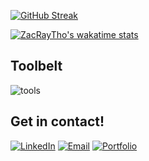 [![GitHub Streak](https://streak-stats.demolab.com?user=ZacRayTho&theme=transparent&hide_border=true)](https://git.io/streak-stats)

[![ZacRayTho's wakatime stats](https://github-readme-stats.vercel.app/api/wakatime?username=ZacRayTho)](https://github-readme-stats.vercel.app/api/wakatime?username=ZacRayTho)

## Toolbelt

![tools](https://skillicons.dev/icons?i=git,github,vscode,html,css,bootstrap,tailwind,js,react,nextjs,py,postgres,django)

## Get in contact!

[![LinkedIn](https://img.shields.io/badge/LInkedIn-Zachary-blue?style=for-the-badge&logo=linkedin)](https://linkedin.com/in/zacraytho)
[![Email](https://img.shields.io/badge/Email-zacraytho@gmail.com-success?style=for-the-badge&logo=Minutemailer)](mailto:zacraytho@gmail.com)
[![Portfolio](https://img.shields.io/badge/Portfolio-Zachary-red?style=for-the-badge)](https://zac-ray-tho-github-io.vercel.app/)
<!--
**ZacRayTho/ZacRayTho** is a ✨ _special_ ✨ repository because its `README.md` (this file) appears on your GitHub profile.

#remember to commit daily
Here are some ideas to get you started:

- 🔭 I’m currently working on ...
- 🌱 I’m currently learning ...
- 👯 I’m looking to collaborate on ...
- 🤔 I’m looking for help with ...
- 💬 Ask me about ...
- 📫 How to reach me: ...
- 😄 Pronouns: ...
- ⚡ Fun fact: ...
-->
